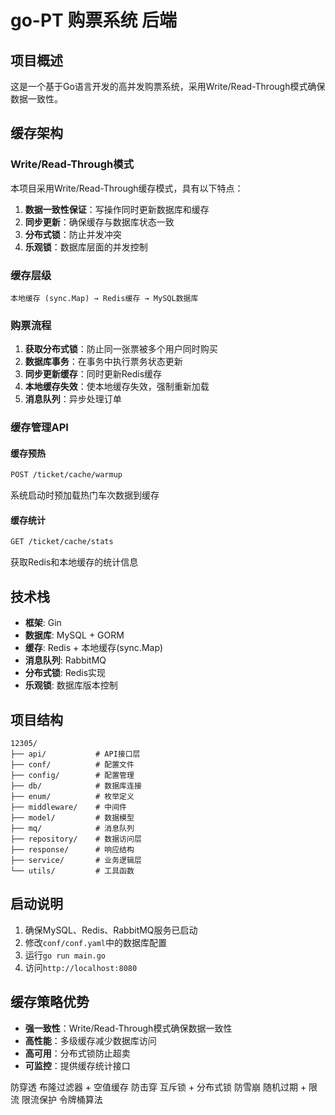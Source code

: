 # go-PT 购票系统 后端

## 项目概述
这是一个基于Go语言开发的高并发购票系统，采用Write/Read-Through模式确保数据一致性。

## 缓存架构

### Write/Read-Through模式
本项目采用Write/Read-Through缓存模式，具有以下特点：

1. **数据一致性保证**：写操作同时更新数据库和缓存
2. **同步更新**：确保缓存与数据库状态一致
3. **分布式锁**：防止并发冲突
4. **乐观锁**：数据库层面的并发控制

### 缓存层级
```
本地缓存 (sync.Map) → Redis缓存 → MySQL数据库
```

### 购票流程
1. **获取分布式锁**：防止同一张票被多个用户同时购买
2. **数据库事务**：在事务中执行票务状态更新
3. **同步更新缓存**：同时更新Redis缓存
4. **本地缓存失效**：使本地缓存失效，强制重新加载
5. **消息队列**：异步处理订单

### 缓存管理API

#### 缓存预热
```bash
POST /ticket/cache/warmup
```
系统启动时预加载热门车次数据到缓存

#### 缓存统计
```bash
GET /ticket/cache/stats
```
获取Redis和本地缓存的统计信息

## 技术栈
- **框架**: Gin
- **数据库**: MySQL + GORM
- **缓存**: Redis + 本地缓存(sync.Map)
- **消息队列**: RabbitMQ
- **分布式锁**: Redis实现
- **乐观锁**: 数据库版本控制

## 项目结构
```
12305/
├── api/           # API接口层
├── conf/          # 配置文件
├── config/        # 配置管理
├── db/            # 数据库连接
├── enum/          # 枚举定义
├── middleware/    # 中间件
├── model/         # 数据模型
├── mq/            # 消息队列
├── repository/    # 数据访问层
├── response/      # 响应结构
├── service/       # 业务逻辑层
└── utils/         # 工具函数
```

## 启动说明
1. 确保MySQL、Redis、RabbitMQ服务已启动
2. 修改`conf/conf.yaml`中的数据库配置
3. 运行`go run main.go`
4. 访问`http://localhost:8080`

## 缓存策略优势
- **强一致性**：Write/Read-Through模式确保数据一致性
- **高性能**：多级缓存减少数据库访问
- **高可用**：分布式锁防止超卖
- **可监控**：提供缓存统计接口

防穿透		布隆过滤器 + 空值缓存
防击穿		互斥锁 + 分布式锁
防雪崩		随机过期 + 限流
限流保护		令牌桶算法